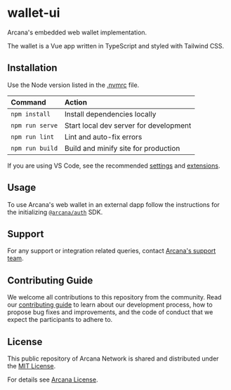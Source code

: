 # wallet-ui

Arcana's embedded web wallet implementation.

The wallet is a Vue app written in TypeScript and styled with Tailwind CSS.

## Installation

Use the Node version listed in the [.nvmrc](./.nvmrc) file.

| Command         | Action                                 |
| :-------------- | :------------------------------------- |
| `npm install`   | Install dependencies locally           |
| `npm run serve` | Start local dev server for development |
| `npm run lint`  | Lint and auto-fix errors               |
| `npm run build` | Build and minify site for production   |

If you are using VS Code, see the recommended [settings](./.vscode/settings.json) and [extensions](./.vscode/extensions.json).

## Usage

To use Arcana's web wallet in an external dapp follow the instructions for the initializing [`@arcana/auth`](https://github.com/arcana-network/auth) SDK.

## Support

For any support or integration related queries, contact [Arcana's support team](mailto:support@arcana.network).

## Contributing Guide

We welcome all contributions to this repository from the community. Read our [contributing guide](https://github.com/arcana-network/license/blob/main/CONTRIBUTING.md) to learn about our development process, how to propose bug fixes and improvements, and the code of conduct that we expect the participants to adhere to.

## License

This public repository of Arcana Network is shared and distributed under the [MIT License](https://fossa.com/blog/open-source-licenses-101-mit-license/).

For details see [Arcana License](https://github.com/arcana-network/license/blob/main/LICENSE.md).
